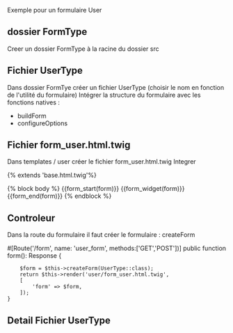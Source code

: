 
Exemple pour un formulaire User

## dossier FormType
Creer un dossier FormType à la racine du dossier src

## Fichier UserType
Dans dossier FormTye créer un fichier UserType (choisir le nom en fonction de l'utilité du formulaire)
Intégrer la structure du formulaire avec les fonctions natives : 
- buildForm
- configureOptions

## Fichier form_user.html.twig 
Dans templates / user créer le fichier form_user.html.twig
Integrer

{% extends 'base.html.twig'%}

{% block body %}
    {{form_start(form)}}
    {{form_widget(form)}}
    {{form_end(form)}}
{% endblock %} 

## Controleur
Dans la route du formulaire il faut créer le formulaire : createForm

#[Route('/form', name: 'user_form', methods:['GET','POST'])]
    public function form(): Response
    {

        $form = $this->createForm(UserType::class);
        return $this->render('user/form_user.html.twig',
        [
            'form' => $form,
        ]);
    }
## Detail Fichier UserType
